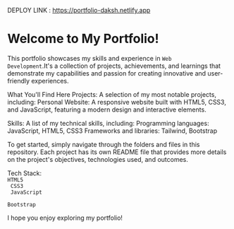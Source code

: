 DEPLOY LINK : https://portfolio-daksh.netlify.app

<h1>Welcome to My Portfolio!</h1>

This portfolio showcases my skills and experience in <code>Web Development</code>.It's a collection of projects, achievements, and learnings that demonstrate my capabilities and passion for creating innovative and user-friendly experiences.

What You'll Find Here
Projects: A selection of my most notable projects, including:
Personal Website: A responsive website built with HTML5, CSS3, and JavaScript, featuring a modern design and interactive elements.

Skills: A list of my technical skills, including:
Programming languages: JavaScript, HTML5, CSS3
Frameworks and libraries: Tailwind, Bootstrap

To get started, simply navigate through the folders and files in this repository. Each project has its own README file that provides more details on the project's objectives, technologies used, and outcomes.

Tech Stack: <br>
<code>HTML5<br>
 CSS3<br>
 JavaScript<br>
 Bootstrap<br></code>

I hope you enjoy exploring my portfolio!
